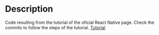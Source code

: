 # Description

Code resulting from the tutorial of the oficial React Native page.
Check the commits to follow the steps of the tutorial.
[Tutorial](https://facebook.github.io/react-native/docs/getting-started.html)
